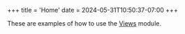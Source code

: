 +++
title = 'Home'
date = 2024-05-31T10:50:37-07:00
+++

These are examples of how to use the [Views] module.

[Views]: https://github.com/jmooring/hugo-module-views
